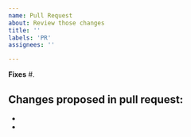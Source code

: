 ```yaml
---
name: Pull Request
about: Review those changes
title: ''
labels: 'PR'
assignees: ''

---
```


**Fixes** #.

Changes proposed in pull request:
-
-
-
